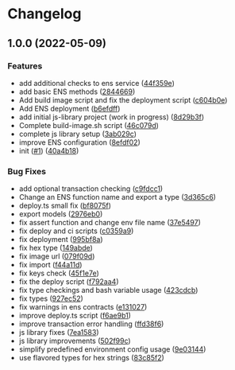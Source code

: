 # Changelog

## 1.0.0 (2022-05-09)


### Features

* add additional checks to ens service ([44f359e](https://github.com/fairDataSociety/fdp-contracts/commit/44f359e42d311e8c21432fbf791b81c30184037f))
* add basic ENS methods ([2844669](https://github.com/fairDataSociety/fdp-contracts/commit/2844669ffd8429be1f47f7505542bec63c23cc15))
* Add build image script and fix the deployment script ([c604b0e](https://github.com/fairDataSociety/fdp-contracts/commit/c604b0e9e9adca515cd1d6645c3580e968383214))
* Add ENS deployment ([b6efdff](https://github.com/fairDataSociety/fdp-contracts/commit/b6efdff988bb0d033f57f9dd5a7e024ca0273210))
* add initial js-library project (work in progress) ([8d29b3f](https://github.com/fairDataSociety/fdp-contracts/commit/8d29b3f1b5d6bc067db682374c793eadb6fb12ba))
* Complete build-image.sh script ([46c079d](https://github.com/fairDataSociety/fdp-contracts/commit/46c079d0a278cee40bc9e39f6bf9c79d13caea94))
* complete js library setup ([3ab029c](https://github.com/fairDataSociety/fdp-contracts/commit/3ab029c8663f9d0f879f1a64afd2b9c3acfc70bc))
* improve ENS configuration ([8efdf02](https://github.com/fairDataSociety/fdp-contracts/commit/8efdf02c3c32d3936460fe6de5868c78f6ab3f39))
* init ([#1](https://github.com/fairDataSociety/fdp-contracts/issues/1)) ([40a4b18](https://github.com/fairDataSociety/fdp-contracts/commit/40a4b18e6a6ce6d7a3e1dac0544207745b7a4136))


### Bug Fixes

* add optional transaction checking ([c9fdcc1](https://github.com/fairDataSociety/fdp-contracts/commit/c9fdcc144e3fe08da3b705946cf0d82b454ba34e))
* Change an ENS function name and export a type ([3d365c6](https://github.com/fairDataSociety/fdp-contracts/commit/3d365c634a997c803f78ab08eea6f04b2d46047d))
* deploy.ts small fix ([bf8075f](https://github.com/fairDataSociety/fdp-contracts/commit/bf8075fa8d6be3e40f3c30508cdb6d55ed885966))
* export models ([2976eb0](https://github.com/fairDataSociety/fdp-contracts/commit/2976eb0980cb2c3833cd25fbf98d021062da6209))
* fix assert function and change env file name ([37e5497](https://github.com/fairDataSociety/fdp-contracts/commit/37e5497c6899b5fb352ca5f7d27fffc3968115cd))
* fix deploy and ci scripts ([c0359a9](https://github.com/fairDataSociety/fdp-contracts/commit/c0359a99282ecc5d8dc9f7c0934e5c259c35ce4b))
* fix deployment ([995bf8a](https://github.com/fairDataSociety/fdp-contracts/commit/995bf8a6e1bed3d5e4c40c3778b880413d888531))
* fix hex type ([149abde](https://github.com/fairDataSociety/fdp-contracts/commit/149abdec1987aa5956a3f689a1136c180fdd3a5a))
* fix image url ([079f09d](https://github.com/fairDataSociety/fdp-contracts/commit/079f09df3256c0a0b48a570ff27526e37dfe2067))
* fix import ([f44a11d](https://github.com/fairDataSociety/fdp-contracts/commit/f44a11de2bc7724468c7ac5273b775a4e9a2cb65))
* fix keys check ([45f1e7e](https://github.com/fairDataSociety/fdp-contracts/commit/45f1e7e9120ee33367afdd351c9b4705cfbd030c))
* fix the deploy script ([f792aa4](https://github.com/fairDataSociety/fdp-contracts/commit/f792aa4e94f275e8a1b50b169ae64c7437dc722f))
* fix type checkings and bash variable usage ([423cdcb](https://github.com/fairDataSociety/fdp-contracts/commit/423cdcb6d22b0c6b2c5bf33061398c2211c8e9b3))
* fix types ([927ec52](https://github.com/fairDataSociety/fdp-contracts/commit/927ec527cc5cda381f4b42e9c5863181ecb45b6d))
* fix warnings in ens contracts ([e131027](https://github.com/fairDataSociety/fdp-contracts/commit/e13102744688d7d897b716971be070e76acce083))
* improve deploy.ts script ([f6ae9b1](https://github.com/fairDataSociety/fdp-contracts/commit/f6ae9b14be3fcec0d8f5509d7b71bc5cbefa9cc6))
* improve transaction error handling ([ffd38f6](https://github.com/fairDataSociety/fdp-contracts/commit/ffd38f6285d8b9771049ab2d3d8f3c69f74a1316))
* js library fixes ([7ea1583](https://github.com/fairDataSociety/fdp-contracts/commit/7ea1583f4f4a8a9aac6375a221ca4f6f7536e251))
* js library improvements ([502f99c](https://github.com/fairDataSociety/fdp-contracts/commit/502f99c80508295795e5986fcc1fb0bcf82f0524))
* simplify predefined environment config usage ([9e03144](https://github.com/fairDataSociety/fdp-contracts/commit/9e031441a0ec0c28621d1d657a1909950c7f1e06))
* use flavored types for hex strings ([83c85f2](https://github.com/fairDataSociety/fdp-contracts/commit/83c85f28fcb38c46f68ba54cdd600f4902d69615))
